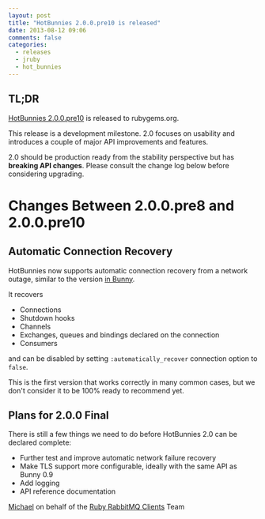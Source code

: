 ```yaml
---
layout: post
title: "HotBunnies 2.0.0.pre10 is released"
date: 2013-08-12 09:06
comments: false
categories: 
  - releases
  - jruby
  - hot_bunnies
---
```


## TL;DR

[HotBunnies 2.0.0.pre10](https://rubygems.org/gems/hot_bunnies/versions/2.0.0.pre10) is released to rubygems.org.

This release is a development milestone. 2.0 focuses on usability and introduces a couple of
major API improvements and features.

2.0 should be production ready from the stability perspective but has **breaking API changes**.
Please consult the change log below before considering upgrading.


# Changes Between 2.0.0.pre8 and 2.0.0.pre10

## Automatic Connection Recovery

HotBunnies now supports automatic connection recovery from a network outage,
similar to the version [in Bunny](http://rubybunny.info/articles/error_handling.html).

It recovers

 * Connections
 * Shutdown hooks
 * Channels
 * Exchanges, queues and bindings declared on the connection
 * Consumers

and can be disabled by setting `:automatically_recover` connection option to `false`.

This is the first version that works correctly in many common cases, but we don't
consider it to be 100% ready to recommend yet.


## Plans for 2.0.0 Final

There is still a few things we need to do before HotBunnies 2.0 can be declared complete:

 * Further test and improve automatic network failure recovery
 * Make TLS support more configurable, ideally with the same API as Bunny 0.9
 * Add logging
 * API reference documentation


[Michael](http://twitter.com/michaelklishin) on behalf of the [Ruby RabbitMQ Clients](http://github.com/ruby-amqp) Team
